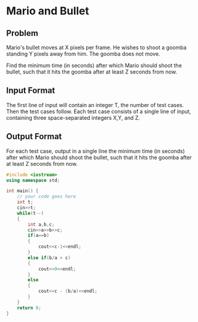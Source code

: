 # Mario and Bullet
## Problem
Mario's bullet moves at X pixels per frame. He wishes to shoot a goomba standing Y pixels away from him. The goomba does not move.

Find the minimum time (in seconds) after which Mario should shoot the bullet, such that it hits the goomba after at least Z seconds from now.

## Input Format
The first line of input will contain an integer T, the number of test cases. Then the test cases follow.
Each test case consists of a single line of input, containing three space-separated integers X,Y, and Z.
## Output Format
For each test case, output in a single line the minimum time (in seconds) after which Mario should shoot the bullet, such that it hits the goomba after at least Z seconds from now.

```cpp
#include <iostream>
using namespace std;

int main() {
	// your code goes here
	int t;
	cin>>t;
	while(t--)
	{
	    int a,b,c;
	    cin>>a>>b>>c;
	    if(a==b)
	    {
	        cout<<c-1<<endl;
	    }
	    else if(b/a > c)
	    {
	        cout<<0<<endl;
	    }
	    else
	    {
	        cout<<c - (b/a)<<endl;
	    }
	}
	return 0;
}
```